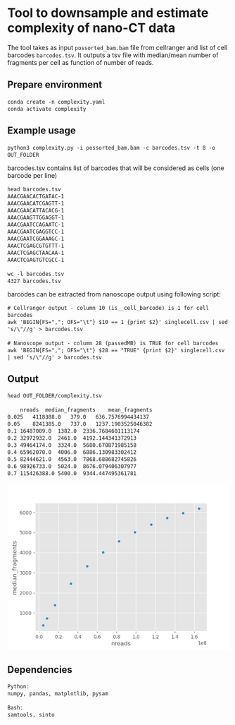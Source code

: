 # Tool to downsample and estimate complexity of nano-CT data

The tool takes as input ```possorted_bam.bam``` file from cellranger and list of cell barcodes ```barcodes.tsv```. 
It outputs a tsv file with median/mean number of fragments per cell as function of number of reads.

## Prepare environment
```
conda create -n complexity.yaml
conda activate complexity
```


## Example usage

```
python3 complexity.py -i possorted_bam.bam -c barcodes.tsv -t 8 -o OUT_FOLDER
```
barcodes.tsv contains list of barcodes that will be considered as cells (one barcode per line)
```
head barcodes.tsv
AAACGAACACTGATAC-1
AAACGAACATCGAGTT-1
AAACGAACATTACACG-1
AAACGAAGTTGGAGGT-1
AAACGAATCCAGAATC-1
AAACGAATCGAGGTCC-1
AAACGAATCGGAAAGC-1
AAACTCGAGCGTGTTT-1
AAACTCGAGCTAACAA-1
AAACTCGAGTGTCGCC-1

wc -l barcodes.tsv
4327 barcodes.tsv 

```

barcodes can be extracted from nanoscope output using following script:
```
# Cellranger output - column 10 (is__cell_barcode) is 1 for cell barcodes
awk 'BEGIN{FS=","; OFS="\t"} $10 == 1 {print $2}' singlecell.csv | sed 's/\"//g' > barcodes.tsv

# Nanoscope output - column 28 (passedMB) is TRUE for cell barcodes
awk 'BEGIN{FS=","; OFS="\t"} $28 == "TRUE" {print $2}' singlecell.csv | sed 's/\"//g' > barcodes.tsv
```

## Output

```
head OUT_FOLDER/complexity.tsv

	nreads	median_fragments	mean_fragments
0.025	4118388.0	379.0	636.7576994434137
0.05	8241385.0	737.0	1237.1903525046382
0.1	16487009.0	1382.0	2336.7684601113174
0.2	32972932.0	2461.0	4192.144341372913
0.3	49464174.0	3324.0	5680.670871985158
0.4	65962070.0	4006.0	6886.130983302412
0.5	82444621.0	4563.0	7868.688682745826
0.6	98926733.0	5024.0	8676.079406307977
0.7	115426388.0	5400.0	9344.447495361781
```
![complexity_image](img/complexity.png)


## Dependencies
```
Python:
numpy, pandas, matplotlib, pysam

Bash:
samtools, sinto
```

```